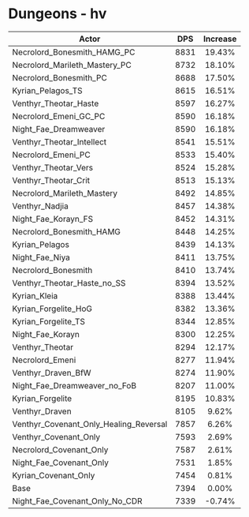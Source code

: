 # Dungeons - hv
| Actor | DPS | Increase |
|---|:---:|:---:|
|Necrolord_Bonesmith_HAMG_PC|8831|19.43%|
|Necrolord_Marileth_Mastery_PC|8732|18.10%|
|Necrolord_Bonesmith_PC|8688|17.50%|
|Kyrian_Pelagos_TS|8615|16.51%|
|Venthyr_Theotar_Haste|8597|16.27%|
|Necrolord_Emeni_GC_PC|8590|16.18%|
|Night_Fae_Dreamweaver|8590|16.18%|
|Venthyr_Theotar_Intellect|8541|15.51%|
|Necrolord_Emeni_PC|8533|15.40%|
|Venthyr_Theotar_Vers|8524|15.28%|
|Venthyr_Theotar_Crit|8513|15.13%|
|Necrolord_Marileth_Mastery|8492|14.85%|
|Venthyr_Nadjia|8457|14.38%|
|Night_Fae_Korayn_FS|8452|14.31%|
|Necrolord_Bonesmith_HAMG|8448|14.25%|
|Kyrian_Pelagos|8439|14.13%|
|Night_Fae_Niya|8411|13.75%|
|Necrolord_Bonesmith|8410|13.74%|
|Venthyr_Theotar_Haste_no_SS|8394|13.52%|
|Kyrian_Kleia|8388|13.44%|
|Kyrian_Forgelite_HoG|8382|13.36%|
|Kyrian_Forgelite_TS|8344|12.85%|
|Night_Fae_Korayn|8300|12.25%|
|Venthyr_Theotar|8294|12.17%|
|Necrolord_Emeni|8277|11.94%|
|Venthyr_Draven_BfW|8274|11.90%|
|Night_Fae_Dreamweaver_no_FoB|8207|11.00%|
|Kyrian_Forgelite|8195|10.83%|
|Venthyr_Draven|8105|9.62%|
|Venthyr_Covenant_Only_Healing_Reversal|7857|6.26%|
|Venthyr_Covenant_Only|7593|2.69%|
|Necrolord_Covenant_Only|7587|2.61%|
|Night_Fae_Covenant_Only|7531|1.85%|
|Kyrian_Covenant_Only|7454|0.81%|
|Base|7394|0.00%|
|Night_Fae_Covenant_Only_No_CDR|7339|-0.74%|
